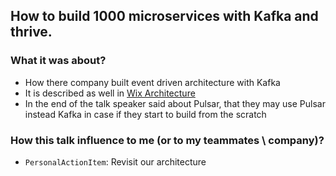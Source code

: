 ## How to build 1000 microservices with Kafka and thrive.
### What it was about?
* How there company built event driven architecture with Kafka
* It is described as well in [Wix Architecture](../architecture/wix.md)
* In the end of the talk speaker said about Pulsar, 
that they may use Pulsar instead Kafka in case if they start to build from the scratch

### How this talk influence to me (or to my teammates \ company)?
* `PersonalActionItem`: Revisit our architecture
